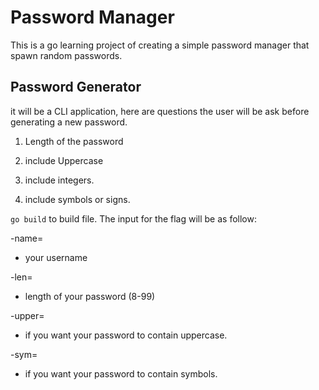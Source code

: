 # Password Manager
This is a go learning project of creating a simple password manager that spawn random passwords.

## Password Generator

it will be a CLI application, here are questions the user will be ask before generating a new password.

1. Length of the password

2. include Uppercase

3. include integers.

4. include symbols or signs.

`go build` to build file.
The input for the flag will be as follow:

-name=

- your username
  
-len=

- length of your password (8-99)

-upper=

- if you want your password to contain uppercase.

-sym=

- if you want your password to contain symbols.
